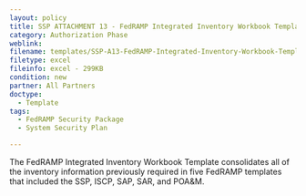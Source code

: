 ```yaml
---
layout: policy   
title: SSP ATTACHMENT 13 - FedRAMP Integrated Inventory Workbook Template
category: Authorization Phase
weblink:
filename: templates/SSP-A13-FedRAMP-Integrated-Inventory-Workbook-Template.xlsx
filetype: excel
fileinfo: excel - 299KB
condition: new
partner: All Partners
doctype:
  - Template
tags:
  - FedRAMP Security Package
  - System Security Plan

---
```

The FedRAMP Integrated Inventory Workbook Template consolidates all of the inventory information previously required in five FedRAMP templates that included the SSP, ISCP, SAP, SAR, and POA&M.